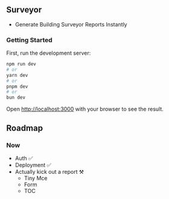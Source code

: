 ## Surveyor

- Generate Building Surveyor Reports Instantly

### Getting Started

First, run the development server:

```bash
npm run dev
# or
yarn dev
# or
pnpm dev
# or
bun dev
```

Open [http://localhost:3000](http://localhost:3000) with your browser to see the result.

## Roadmap

### Now

- Auth ✅
- Deployment ✅
- Actually kick out a report ⚒️
  - Tiny Mce
  - Form
  - TOC


